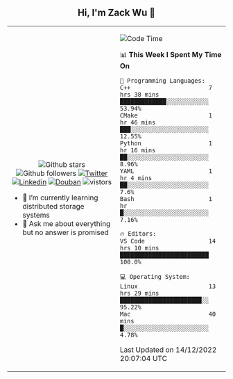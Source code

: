 <h2 align="center"> Hi, I'm Zack Wu 👋 </h2>

<table>
    <tr>
        <td valign="center" width="50%">
            <p align="center">
              <img src="https://img.shields.io/github/stars/izackwu?style=social" alt="Github stars" />
              <img src="https://img.shields.io/github/followers/izackwu?style=social" alt="Github followers" />
              <a href="https://twitter.com/_zackwu"><img src="https://img.shields.io/badge/@__zackwu-1DA1F2?style=flat&logo=Twitter&logoColor=white" alt="Twitter"/></a>
              <a href="https://www.linkedin.com/in/izackwu/?locale=en_US"><img src="https://img.shields.io/badge/@izackwu-0073b1?style=flat&logo=LinkedIn&logoColor=white" alt="Linkedin" /></a>
              <a href="https://www.douban.com/people/keith1"><img src="https://img.shields.io/badge/@keith1-007722?style=flat&logo=Douban&logoColor=white" alt="Douban" /></a>
              <img src="https://visitor-badge.glitch.me/badge?page_id=keithnull" alt="vistors" />
            </p>
            <ul>
                <li>🌱 I’m currently learning distributed storage systems</li>
                <li>💬 Ask me about everything but no answer is promised</li>
            </ul>
        </td>
       <td valign="top" width="50%">
    
<!--START_SECTION:waka-->
![Code Time](http://img.shields.io/badge/Code%20Time-2%2C193%20hrs%2011%20mins-blue)

📊 **This Week I Spent My Time On** 

```text
💬 Programming Languages: 
C++                      7 hrs 38 mins       █████████████░░░░░░░░░░░░   53.94% 
CMake                    1 hr 46 mins        ███░░░░░░░░░░░░░░░░░░░░░░   12.55% 
Python                   1 hr 16 mins        ██░░░░░░░░░░░░░░░░░░░░░░░   8.96% 
YAML                     1 hr 4 mins         ██░░░░░░░░░░░░░░░░░░░░░░░   7.6% 
Bash                     1 hr                █░░░░░░░░░░░░░░░░░░░░░░░░   7.16%

🔥 Editors: 
VS Code                  14 hrs 10 mins      █████████████████████████   100.0%

💻 Operating System: 
Linux                    13 hrs 29 mins      ███████████████████████░░   95.22% 
Mac                      40 mins             █░░░░░░░░░░░░░░░░░░░░░░░░   4.78%

```


 Last Updated on 14/12/2022 20:07:04 UTC
<!--END_SECTION:waka-->
</td></tr>
</table>


